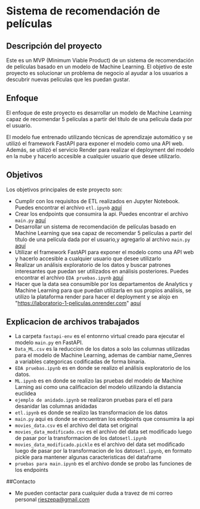 # Sistema de recomendación de películas

## Descripción del proyecto

Este es un MVP (Minimum Viable Product) de un sistema de recomendación de películas basado en un modelo de Machine Learning. El objetivo de este proyecto es solucionar un problema de negocio al ayudar a los usuarios a descubrir nuevas películas que les puedan gustar.

## Enfoque

El enfoque de este proyecto es desarrollar un modelo de Machine Learning capaz de recomendar 5 películas a partir del título de una película dada por el usuario. 

El modelo fue entrenado utilizando técnicas de aprendizaje automático y se utilizó el framework FastAPI para exponer el modelo como una API web. Además, se utilizó el servicio Render para realizar el deployment del modelo en la nube y hacerlo accesible a cualquier usuario que desee utilizarlo.

## Objetivos

Los objetivos principales de este proyecto son:

- Cumplir con los requisitos de ETL realizados en Jupyter Notebook. Puedes encontrar el archivo `etl.ipynb` [aquí](https://github.com/brutbahia/lab1/blob/master/etl.ipynb)
- Crear los endpoints que consumira la api. Puedes encontrar el archivo `main.py` [aquí](https://github.com/brutbahia/lab1/blob/master/main.py)
- Desarrollar un sistema de recomendación de películas basado en Machine Learning que sea capaz de recomendar 5 películas a partir del título de una película dada por el usuario,y agregarlo al archivo `main.py`  [aquí](https://github.com/brutbahia/lab1/blob/master/main.py)
- Utilizar el framework FastAPI para exponer el modelo como una API web y hacerlo accesible a cualquier usuario que desee utilizarlo
- Realizar un análisis exploratorio de los datos y buscar patrones interesantes que puedan ser utilizados en análisis posteriores. Puedes encontrar el archivo `EDA pruebas.ipynb` [aquí](https://github.com/brutbahia/lab1/blob/master/EDA%20pruebas.ipynb)
- Hacer que la data sea consumible por los departamentos de Analytics y Machine Learning para que puedan utilizarla en sus propios análisis, se utilizo la plataforma render para hacer el deployment y se alojo en "https://laboratorio-1-peliculas.onrender.com" [aquí](https://laboratorio-1-peliculas.onrender.com)

## Explicacion de archivos trabajados

- La carpeta `fastapi-env` es el entonrno virtual creado para ejecutar el modelo `main.py` en FastAPI.
- `Data_ML.csv` es la reduccion de los datos a solo las columnas utilizadas para el modelo de Machine Learning, ademas de cambiar name_Genres a variables categoricas codificadas de forma binaria.
- `EDA pruebas.ipynb` es en donde se realizo el análisis exploratorio de los datos.
- `ML.ipynb` es en donde se realizo las pruebas del modelo de Machine Larning asi como una calificacion del modelo utilizando la distancia euclidea
- `ejemplo de anidado.ipynb` se realizaron pruebas para el etl para desanidar las columnas anidadas
- `etl.ipynb`  es donde se realizo las transformacion de los datos
- `main.py` aqui es donde se encuentran los endpoints que consumira la api
- `movies_data.csv` es el archivo del data set original
- `movies_data_modificado.csv` es el archivo del data set modificado luego de pasar por la transformacion de los datos`etl.ipynb`
- `movies_data_modificado.pickle` es el archivo del data set modificado luego de pasar por la transformacion de los datos`etl.ipynb`, en formato pickle para mantener algunas caracteristicas del dataframe
-  `pruebas para main.ipynb` es el archivo donde se probo las funciones de los endpoints

##Contacto 
- Me pueden contactar para cualquier duda a travez de mi correo personal rieszepa@gmail.com
